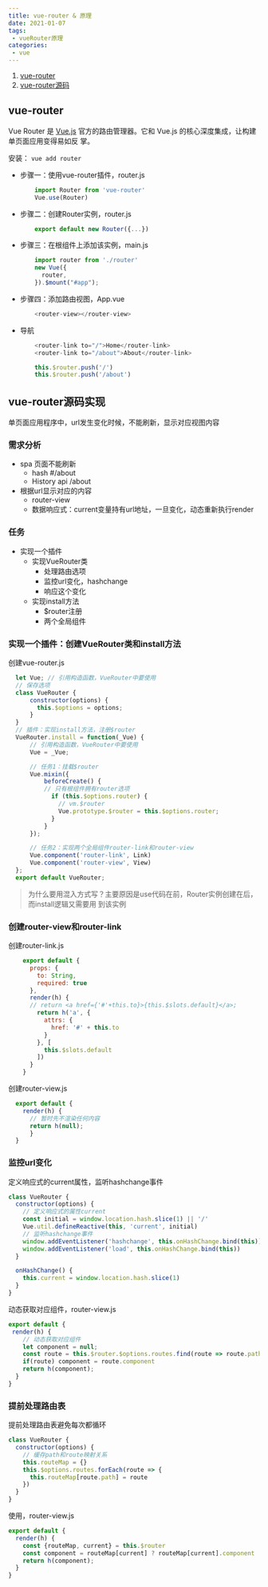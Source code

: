 ```yaml
---
title: vue-router & 原理
date: 2021-01-07
tags:
 - vueRouter原理
categories:
 - vue
---
```


1. [vue-router](https://router.vuejs.org/zh/guide/)
2. [vue-router源码](https://github.com/vuejs/vue-router)

## vue-router
Vue Router 是 [Vue.js](https://cn.vuejs.org/) 官⽅的路由管理器。它和 Vue.js 的核⼼深度集成，让构建单⻚⾯应⽤变得易如反
掌。  

安装： `vue add router`

* 步骤⼀：使⽤vue-router插件，router.js

    ```js
        import Router from 'vue-router'
        Vue.use(Router)
    ```

* 步骤⼆：创建Router实例，router.js

    ```js
        export default new Router({...})
    ```

* 步骤三：在根组件上添加该实例，main.js

    ```js
        import router from './router'
        new Vue({
          router,
        }).$mount("#app");
    ```

* 步骤四：添加路由视图，App.vue

    ```js
        <router-view></router-view>
    ```

* 导航

    ```js
        <router-link to="/">Home</router-link>
        <router-link to="/about">About</router-link>
    ```

    ```js
        this.$router.push('/')
        this.$router.push('/about')
    ```
## vue-router源码实现

单⻚⾯应⽤程序中，url发⽣变化时候，不能刷新，显示对应视图内容

### 需求分析
  
  + spa ⻚⾯不能刷新
     + hash #/about
     + History api /about
  + 根据url显示对应的内容
     + router-view
     + 数据响应式：current变量持有url地址，⼀旦变化，动态重新执⾏render
### 任务
  + 实现⼀个插件
    + 实现VueRouter类
        + 处理路由选项
        + 监控url变化，hashchange
        + 响应这个变化
    + 实现install⽅法
        + $router注册
        + 两个全局组件

### 实现⼀个插件：创建VueRouter类和install⽅法

  创建vue-router.js

  ```js
    let Vue; // 引⽤构造函数，VueRouter中要使⽤
    // 保存选项
    class VueRouter {
        constructor(options) {
          this.$options = options;
        }
    }
    // 插件：实现install⽅法，注册$router
    VueRouter.install = function(_Vue) {
        // 引⽤构造函数，VueRouter中要使⽤
        Vue = _Vue;

        // 任务1：挂载$router
        Vue.mixin({
            beforeCreate() {
            // 只有根组件拥有router选项
              if (this.$options.router) {
                // vm.$router
                Vue.prototype.$router = this.$options.router;
              }
            }
        });

        // 任务2：实现两个全局组件router-link和router-view
        Vue.component('router-link', Link)
        Vue.component('router-view', View)
    };
    export default VueRouter;
  ```

  > 为什么要⽤混⼊⽅式写？主要原因是use代码在前，Router实例创建在后，⽽install逻辑⼜需要⽤
到该实例

### 创建router-view和router-link
创建router-link.js

```js
    export default {
      props: {
        to: String,
        required: true
      },
      render(h) {
      // return <a href={'#'+this.to}>{this.$slots.default}</a>;
        return h('a', {
          attrs: {
            href: '#' + this.to
          }
        }, [
          this.$slots.default
        ])
      }
    }
```
创建router-view.js

```js
  export default {
    render(h) {
      // 暂时先不渲染任何内容
      return h(null);
      }
  }
```
### 监控url变化
定义响应式的current属性，监听hashchange事件
```js
class VueRouter {
  constructor(options) {
    // 定义响应式的属性current
    const initial = window.location.hash.slice(1) || '/'
    Vue.util.defineReactive(this, 'current', initial)
    // 监听hashchange事件
    window.addEventListener('hashchange', this.onHashChange.bind(this))
    window.addEventListener('load', this.onHashChange.bind(this))
  }

  onHashChange() {
    this.current = window.location.hash.slice(1)
  }
}
```
动态获取对应组件，router-view.js
```js
export default {
 render(h) {
    // 动态获取对应组件
    let component = null;
    const route = this.$router.$options.routes.find(route => route.path === this.$router.current)
    if(route) component = route.component
    return h(component);
  }
}
```
### 提前处理路由表
提前处理路由表避免每次都循环
```js
class VueRouter {
  constructor(options) {
    // 缓存path和route映射关系
    this.routeMap = {}
    this.$options.routes.forEach(route => {
      this.routeMap[route.path] = route
    })
  }
}
```
使⽤，router-view.js
```js
export default {
  render(h) {
    const {routeMap, current} = this.$router
    const component = routeMap[current] ? routeMap[current].component : null
    return h(component);
  }
}
```

